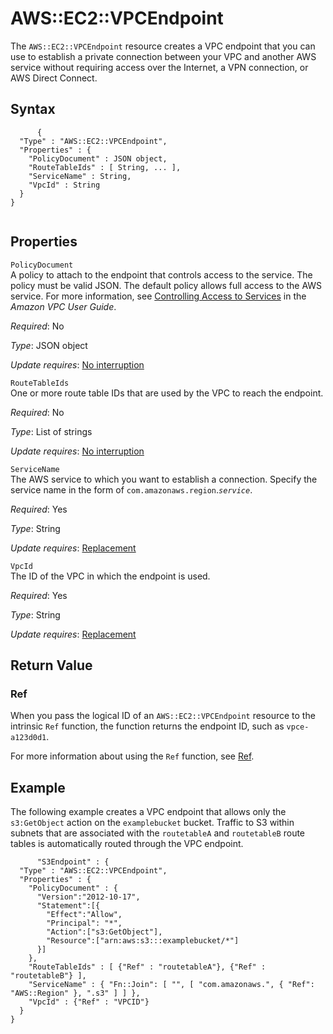 AWS::EC2::VPCEndpoint
=====================

The `AWS::EC2::VPCEndpoint` resource creates a VPC endpoint that you can use to establish a private connection between your VPC and another AWS service without requiring access over the Internet, a VPN connection, or AWS Direct Connect.

Syntax
------

``` {.programlisting}
      {
  "Type" : "AWS::EC2::VPCEndpoint",
  "Properties" : {
    "PolicyDocument" : JSON object,
    "RouteTableIds" : [ String, ... ],
    "ServiceName" : String,
    "VpcId" : String
  }
}
    
```

Properties
----------

 `PolicyDocument`   
A policy to attach to the endpoint that controls access to the service. The policy must be valid JSON. The default policy allows full access to the AWS service. For more information, see [Controlling Access to Services](http://docs.aws.amazon.com/AmazonVPC/latest/UserGuide/vpc-endpoints.html#vpc-endpoints-access) in the *Amazon VPC User Guide*.

*Required*: No

*Type*: JSON object

*Update requires*: [No interruption](using-cfn-updating-stacks-update-behaviors.html#update-no-interrupt)

 `RouteTableIds`   
One or more route table IDs that are used by the VPC to reach the endpoint.

*Required*: No

*Type*: List of strings

*Update requires*: [No interruption](using-cfn-updating-stacks-update-behaviors.html#update-no-interrupt)

 `ServiceName`   
The AWS service to which you want to establish a connection. Specify the service name in the form of `com.amazonaws.region`.*`service`*.

*Required*: Yes

*Type*: String

*Update requires*: [Replacement](using-cfn-updating-stacks-update-behaviors.html#update-replacement)

 `VpcId`   
The ID of the VPC in which the endpoint is used.

*Required*: Yes

*Type*: String

*Update requires*: [Replacement](using-cfn-updating-stacks-update-behaviors.html#update-replacement)

Return Value
------------

### Ref

When you pass the logical ID of an `AWS::EC2::VPCEndpoint` resource to the intrinsic `Ref` function, the function returns the endpoint ID, such as `vpce-a123d0d1`.

For more information about using the `Ref` function, see [Ref](intrinsic-function-reference-ref.html "Ref").

Example
-------

The following example creates a VPC endpoint that allows only the `s3:GetObject` action on the `examplebucket` bucket. Traffic to S3 within subnets that are associated with the `routetableA` and `routetableB` route tables is automatically routed through the VPC endpoint.

``` {.programlisting}
      "S3Endpoint" : {
  "Type" : "AWS::EC2::VPCEndpoint",
  "Properties" : {
    "PolicyDocument" : {
      "Version":"2012-10-17",
      "Statement":[{
        "Effect":"Allow",
        "Principal": "*",
        "Action":["s3:GetObject"],
        "Resource":["arn:aws:s3:::examplebucket/*"]
      }]
    },
    "RouteTableIds" : [ {"Ref" : "routetableA"}, {"Ref" : "routetableB"} ],
    "ServiceName" : { "Fn::Join": [ "", [ "com.amazonaws.", { "Ref": "AWS::Region" }, ".s3" ] ] },
    "VpcId" : {"Ref" : "VPCID"}
  }
}
    
```
